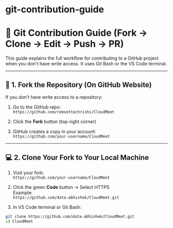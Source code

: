 # git-contribution-guide
# 🚀 Git Contribution Guide (Fork → Clone → Edit → Push → PR)

This guide explains the full workflow for contributing to a GitHub project when you don't have write access. It uses Git Bash or the VS Code terminal.

---

## 🔁 1. Fork the Repository (On GitHub Website)

If you don’t have write access to a repository:

1. Go to the GitHub repo:  
   `https://github.com/reboottechrishi/CloudMeet`

2. Click the **Fork** button (top-right corner)

3. GitHub creates a copy in your account:  
   `https://github.com/your-username/CloudMeet`

---

## 💻 2. Clone Your Fork to Your Local Machine

1. Visit your fork:  
   `https://github.com/your-username/CloudMeet`

2. Click the green **Code** button → Select HTTPS  
   Example:  
   `https://github.com/data-abhishek/CloudMeet.git`

3. In VS Code terminal or Git Bash:

```bash
git clone https://github.com/data-abhishek/CloudMeet.git
cd CloudMeet

